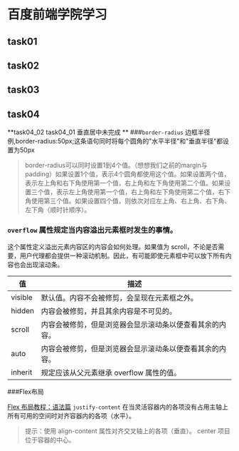 # 百度前端学院学习

## task01



## task02


## task03

## task04
**task04_02 task04_01 垂直居中未完成 **
###`border-radius` 边框半径
例,border-radius:50px;这条语句同时将每个圆角的"水平半径"和"垂直半径"都设置为50px
>  border-radius可以同时设置1到4个值。（想想我们之前的margin与padding）如果设置1个值，表示4个圆角都使用这个值。如果设置两个值，表示左上角和右下角使用第一个值，右上角和左下角使用第二个值。如果设置三个值，表示左上角使用第一个值，右上角和左下角使用第二个值，右下角使用第三个值。如果设置四个值，则依次对应左上角、右上角、右下角、左下角（顺时针顺序）。
### `overflow` 属性规定当内容溢出元素框时发生的事情。
这个属性定义溢出元素内容区的内容会如何处理。如果值为 scroll，不论是否需要，用户代理都会提供一种滚动机制。因此，有可能即使元素框中可以放下所有内容也会出现滚动条。

值		  | 描述 
----------|------------------------------------------------------------
visible   | 默认值。内容不会被修剪，会呈现在元素框之外。
hidden    | 内容会被修剪，并且其余内容是不可见的。   
scroll    | 内容会被修剪，但是浏览器会显示滚动条以便查看其余的内容。   
auto	  | 内容会被修剪，但是浏览器会显示滚动条以便查看其余的内容。
inherit	  | 规定应该从父元素继承 overflow 属性的值。

###Flex布局

[Flex 布局教程：语法篇](http://www.ruanyifeng.com/blog/2015/07/flex-grammar.html)
`justify-content` 在当灵活容器内的各项没有占用主轴上所有可用的空间时对齐容器内的各项（水平）。
> 提示：使用 align-content 属性对齐交叉轴上的各项（垂直）。
  center	项目位于容器的中心。


